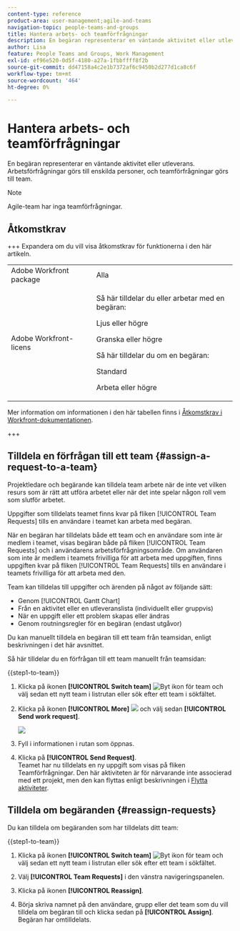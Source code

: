 ```yaml
---
content-type: reference
product-area: user-management;agile-and-teams
navigation-topic: people-teams-and-groups
title: Hantera arbets- och teamförfrågningar
description: En begäran representerar en väntande aktivitet eller utleverans. Arbetsförfrågningar görs till enskilda personer, och teamförfrågningar görs till team.
author: Lisa
feature: People Teams and Groups, Work Management
exl-id: ef96e520-0d5f-4180-a27a-1fbbffff8f2b
source-git-commit: dd47158a4c2e1b7372af6c9450b2d277d1ca8c6f
workflow-type: tm+mt
source-wordcount: '464'
ht-degree: 0%

---
```


# Hantera arbets- och teamförfrågningar

En begäran representerar en väntande aktivitet eller utleverans. Arbetsförfrågningar görs till enskilda personer, och teamförfrågningar görs till team.

>[!NOTE]
>
>Agile-team har inga teamförfrågningar.

## Åtkomstkrav

+++ Expandera om du vill visa åtkomstkrav för funktionerna i den här artikeln.

<table style="table-layout:auto"> 
 <col> 
 <col> 
 <tbody> 
  <tr data-mc-conditions=""> 
   <td role="rowheader">Adobe Workfront package</td> 
   <td>Alla</td> 
  </tr> 
  <tr> 
   <td role="rowheader">Adobe Workfront-licens</td> 
   <td>
   <p>Så här tilldelar du eller arbetar med en begäran:
   <p>Ljus eller högre</p>
  <p>Granska eller högre</p>
   <p>Så här tilldelar du om en begäran:
   <p>Standard</p>
   <p>Arbeta eller högre</p></td>
  </tr> 
 </tbody> 
</table>

Mer information om informationen i den här tabellen finns i [Åtkomstkrav i Workfront-dokumentationen](/help/quicksilver/administration-and-setup/add-users/access-levels-and-object-permissions/access-level-requirements-in-documentation.md).

+++

## Tilldela en förfrågan till ett team {#assign-a-request-to-a-team}

Projektledare och begärande kan tilldela team arbete när de inte vet vilken resurs som är rätt att utföra arbetet eller när det inte spelar någon roll vem som slutför arbetet.

Uppgifter som tilldelats teamet finns kvar på fliken [!UICONTROL Team Requests] tills en användare i teamet kan arbeta med begäran.

När en begäran har tilldelats både ett team och en användare som inte är medlem i teamet, visas begäran både på fliken [!UICONTROL Team Requests] och i användarens arbetsförfrågningsområde. Om användaren som inte är medlem i teamets frivilliga för att arbeta med uppgiften, finns uppgiften kvar på fliken [!UICONTROL Team Requests] tills en användare i teamets frivilliga för att arbeta med den.

Team kan tilldelas till uppgifter och ärenden på något av följande sätt:

* Genom [!UICONTROL Gantt Chart]
* Från en aktivitet eller en utleveranslista (individuellt eller gruppvis)
* När en uppgift eller ett problem skapas eller ändras
* Genom routningsregler för en begäran (endast utgåvor)

Du kan manuellt tilldela en begäran till ett team från teamsidan, enligt beskrivningen i det här avsnittet.

Så här tilldelar du en förfrågan till ett team manuellt från teamsidan:

{{step1-to-team}}

1. Klicka på ikonen **[!UICONTROL Switch team]** ![Byt ikon för team](assets/switch-team-icon.png) och välj sedan ett nytt team i listrutan eller sök efter ett team i sökfältet.

1. Klicka på ikonen **[!UICONTROL More]** ![](assets/more-icon.png) och välj sedan **[!UICONTROL Send work request]**.

   ![](assets/edit-team-settings-350x205.png)

1. Fyll i informationen i rutan som öppnas.
1. Klicka på **[!UICONTROL Send Request]**.\
   Teamet har nu tilldelats en ny uppgift som visas på fliken Teamförfrågningar. Den här aktiviteten är för närvarande inte associerad med ett projekt, men den kan flyttas enligt beskrivningen i [Flytta aktiviteter](../../manage-work/tasks/manage-tasks/move-tasks.md).

## Tilldela om begäranden {#reassign-requests}

Du kan tilldela om begäranden som har tilldelats ditt team:

{{step1-to-team}}

1. Klicka på ikonen **[!UICONTROL Switch team]** ![Byt ikon för team](assets/switch-team-icon.png) och välj sedan ett nytt team i listrutan eller sök efter ett team i sökfältet.
1. Välj **[!UICONTROL Team Requests]** i den vänstra navigeringspanelen.
1. Klicka på ikonen **[!UICONTROL Reassign]**.

1. Börja skriva namnet på den användare, grupp eller det team som du vill tilldela om begäran till och klicka sedan på **[!UICONTROL Assign]**.\
   Begäran har omtilldelats.
